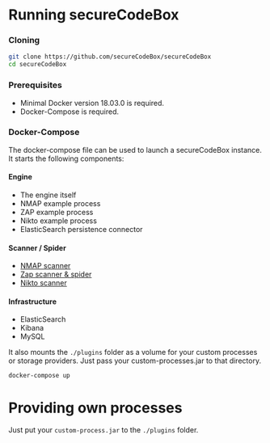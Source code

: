 # Running secureCodeBox

### Cloning
```bash
git clone https://github.com/secureCodeBox/secureCodeBox
cd secureCodeBox
```
### Prerequisites
 * Minimal Docker version 18.03.0 is required.
 * Docker-Compose is required.

### Docker-Compose
The docker-compose file can be used to launch a secureCodeBox instance. It starts the following components:

#### Engine  
  * The engine itself
  * NMAP example process
  * ZAP example process
  * Nikto example process
  * ElasticSearch persistence connector
#### Scanner / Spider
  * [NMAP scanner](https://github.com/secureCodeBox/scanner-infrastructure-nmap)
  * [Zap scanner & spider](https://github.com/secureCodeBox/scanner-webapplication-zap)
  * [Nikto scanner](https://github.com/secureCodeBox/scanner-webserver-nikto)
#### Infrastructure
  * ElasticSearch
  * Kibana
  * MySQL

It also mounts the `./plugins` folder as a volume for your custom processes or storage providers. Just pass your custom-processes.jar to that directory.
```
docker-compose up
```

# Providing own processes
Just put your `custom-process.jar` to the  `./plugins` folder.
